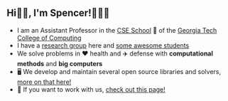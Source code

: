 ## Hi👋🏼, I'm Spencer!👨🏻‍💻

* I am an Assistant Professor in the [CSE School](https://cse.gatech.edu) 🏫 of the [Georgia Tech College of Computing](https://www.cc.gatech.edu/)
* I have a [research group](https://comp-physics.group) here and [some awesome students](https://comp-physics.group/team)
* We solve problems in ❤️ health and ✈️ defense with **computational methods** and **big computers**
* 🖥️ We develop and maintain several open source libraries and solvers, [more on that here!](https://github.com/comp-physics)
* 👥 If you want to work with us, [check out this page!](https://comp-physics.group/vacancies.html) 
